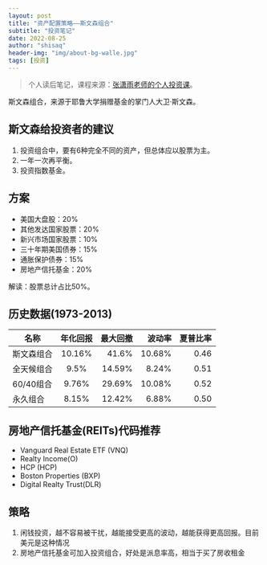 ```yaml
---
layout: post
title: "资产配置策略——斯文森组合"
subtitle: "投资笔记"
date: 2022-08-25
author: "shisaq"
header-img: "img/about-bg-walle.jpg"
tags: [投资]
---
```


> 个人读后笔记，课程来源：[张潇雨老师的个人投资课](https://www.igetget.com/course/张潇雨·个人投资课?param=XDGhXPc6fL6&token=YPZNRwQ0qL1MVEpfwzK3lmz4kgWEnx)。

斯文森组合，来源于耶鲁大学捐赠基金的掌门人大卫·斯文森。

## 斯文森给投资者的建议

1. 投资组合中，要有6种完全不同的资产，但总体应以股票为主。
2. 一年一次再平衡。
3. 投资指数基金。

## 方案

* 美国大盘股：20%
* 其他发达国家股票：20%
* 新兴市场国家股票：10%
* 三十年期美国债券：15%
* 通胀保护债券：15%
* 房地产信托基金：20%

解读：股票总计占比50%。

## 历史数据(1973-2013)

|  名称   |   年化回报   |  最大回撤 |  波动率   |  夏普比率 |
|--------|:-----------:|---------:|---------:|--------:|
|斯文森组合|   10.16%    |  41.6%   |  10.68%  |  0.46   |
|全天候组合|    9.5%     | 14.59%   |   8.24%  |  0.51   |
|60/40组合|    9.76%    | 29.69%   |   10.08% |  0.52   |
| 永久组合 |    8.15%    | 12.42%   |   6.88%  |  0.50   |

## 房地产信托基金(REITs)代码推荐

* Vanguard Real Estate ETF (VNQ)
* Realty Income(O)
* HCP (HCP)
* Boston Properties (BXP)
* Digital Realty Trust(DLR)

## 策略

1. 闲钱投资，越不容易被干扰，越能接受更高的波动，越能获得更高回报。目前美元是这种情况
2. 房地产信托基金可加入投资组合，好处是派息率高，相当于买了房收租金